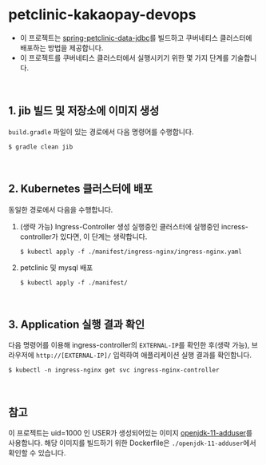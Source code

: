 # petclinic-kakaopay-devops

* 이 프로젝트는 [spring-petclinic-data-jdbc](https://github.com/spring-petclinic/spring-petclinic-data-jdbc)를 빌드하고 쿠버네티스 클러스터에 배포하는 방법을 제공합니다.
* 이 프로젝트를 쿠버네티스 클러스터에서 실행시키기 위한 몇 가지 단계를 기술합니다.

<br/>

## 1. jib 빌드 및 저장소에 이미지 생성

`build.gradle` 파일이 있는 경로에서 다음 명령어를 수행합니다.

```
$ gradle clean jib
```

<br/>

## 2. Kubernetes 클러스터에 배포
동일한 경로에서 다음을 수행합니다.

1. (생략 가능) Ingress-Controller 생성
실행중인 클러스터에 실행중인 incress-controller가 있다면, 이 단계는 생략합니다.

    ```
    $ kubectl apply -f ./manifest/ingress-nginx/ingress-nginx.yaml
    ```

1. petclinic 및 mysql 배포

    ```
    $ kubectl apply -f ./manifest/
    ```

<br/>

## 3. Application 실행 결과 확인
다음 명령어를 이용해 ingress-controller의 `EXTERNAL-IP`를 확인한 후(생략 가능), 브라우저에 `http://[EXTERNAL-IP]/` 입력하여 애플리케이션 실행 결과를 확인합니다. 

```            
$ kubectl -n ingress-nginx get svc ingress-nginx-controller
```

<br/>

## 참고
이 프로젝트는 uid=1000 인 USER가 생성되어있는 이미지 [openjdk-11-adduser](https://hub.docker.com/r/lssang0000/openjdk-11-adduser/tags)를 사용합니다. 해당 이미지를 빌드하기 위한 Dockerfile은 `./openjdk-11-adduser`에서 확인할 수 있습니다.




